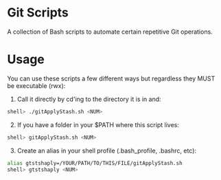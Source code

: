 # Git Scripts
A collection of Bash scripts to automate certain repetitive Git operations.

# Usage

You can use these scripts a few different ways but regardless they MUST be executable (rwx):

1. Call it directly by cd'ing to the directory it is in and:  
```BASH
shell> ./gitApplyStash.sh <NUM>
```

2. If you have a folder in your $PATH where this script lives:  
```BASH
shell> gitApplyStash.sh <NUM>
```

3. Create an alias in your shell profile (.bash_profile, .bashrc, etc):  
```BASH
alias gtstshaply=/YOUR/PATH/TO/THIS/FILE/gitApplyStash.sh
shell> gtstshaply <NUM>
```
